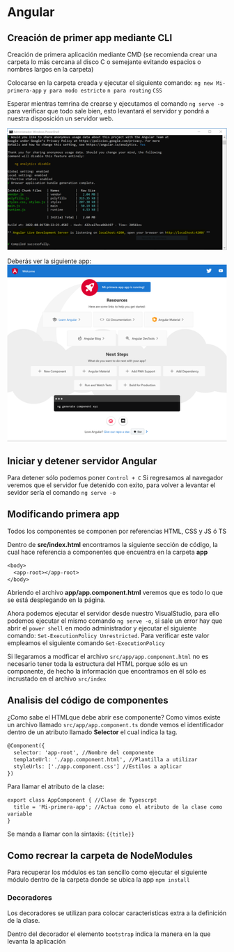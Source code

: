 # Angular

## Creación de primer app mediante CLI
Creación de primera aplicación mediante CMD (se recomienda crear una carpeta lo más cercana al disco C o semejante evitando espacios o nombres largos en la carpeta)

Colocarse en la carpeta creada y ejecutar el siguiente comando:
`ng new Mi-primera-app`
`y para modo estricto`
`n para routing`
`CSS`

Esperar mientras temrina de crearse y ejecutamos el comando `ng serve -o` para verificar que todo sale bien, esto levantará el servidor y pondrá a nuestra disposición un servidor web.

<img src='img/0-ng-serve-o.png'/>

Deberás ver la siguiente app:
<img src='img/1-firstapp.png'/>

## Iniciar y detener servidor Angular
Para detener sólo podemos poner `Control + C`
Si regresamos al navegador veremos que el servidor fue detenido con exito, para volver a levantar el sevidor sería el comando `ng serve -o`

## Modificando primera app
Todos los componentes se componen por referencias HTML, CSS y JS ó TS

Dentro de **src/index.html** encontramos la siguiente sección de código, la cual hace referencia a componentes que encuentra en la carpeta **app**

```
<body>
  <app-root></app-root>
</body>
```
Abriendo el archivo **app/app.component.html** veremos que es todo lo que se está desplegando en la página.

Ahora podemos ejecutar el servidor desde nuestro VisualStudio, para ello podemos ejecutar el mismo comando `ng serve -o`, si sale un error hay que abrir el `power shell` en modo administrador y ejecutar el siguiente comando: `Set-ExecutionPolicy Unrestricted`. Para verificar este valor empleamos el siguiente comando `Get-ExecutionPolicy`

Si llegaramos a modficar el archivo `src/app/app.component.html` no es necesario tener toda la estructura del HTML porque sólo es un componente, de hecho la información que encontramos en él sólo es incrustado en el archivo `src/index`

## Analisis del código de componentes
¿Como sabe el HTMLque debe abrir ese componente? Como vimos existe un archivo llamado `src/app/app.component.ts` donde vemos el identificador dentro de un atributo llamado **Selector** el cual indica la tag.

```
@Component({
  selector: 'app-root', //Nombre del componente
  templateUrl: './app.component.html', //Plantilla a utilizar
  styleUrls: ['./app.component.css'] //Estilos a aplicar
})
```

Para llamar el atributo de la clase: 

```
export class AppComponent { //Clase de Typescrpt
  title = 'Mi-primera-app'; //Actua como el atributo de la clase como variable
}
```

Se manda a llamar con la sintaxis: `{{title}}`

## Como recrear la carpeta de NodeModules

Para recuperar los módulos es tan sencillo como ejecutar el siguiente módulo dentro de la carpeta donde se ubica la app `npm install`

### Decoradores
Los decoradores se utilizan para colocar caracteristicas extra a la definición de la clase.

Dentro del decorador el elemento `bootstrap` indica la manera en la que levanta la aplicación